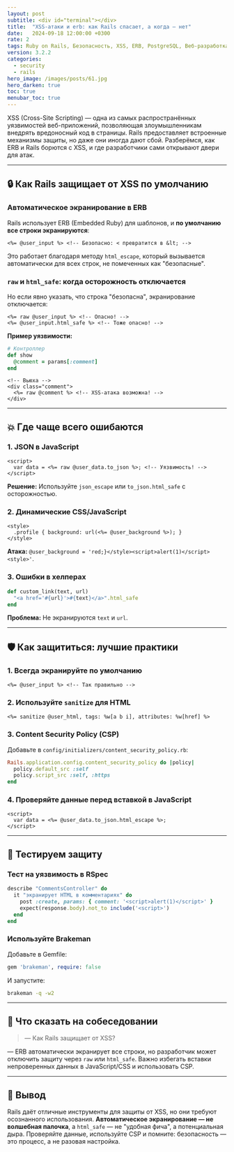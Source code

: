 ```yaml
---
layout: post
subtitle: <div id="terminal"></div>
title:  "XSS-атаки и erb: как Rails спасает, а когда — нет"
date:   2024-09-18 12:00:00 +0300
rate: 2
tags: Ruby on Rails, Безопасность, XSS, ERB, PostgreSQL, Веб-разработка
version: 3.2.2
categories:
  - security
  - rails
hero_image: /images/posts/61.jpg
hero_darken: true
toc: true
menubar_toc: true
---
```


XSS (Cross-Site Scripting) — одна из самых распространённых уязвимостей веб-приложений, позволяющая злоумышленникам внедрять вредоносный код в страницы. Rails предоставляет встроенные механизмы защиты, но даже они иногда дают сбой. Разберёмся, как ERB и Rails борются с XSS, и где разработчики сами открывают двери для атак.

---

## 🔒 Как Rails защищает от XSS по умолчанию

### Автоматическое экранирование в ERB
Rails использует ERB (Embedded Ruby) для шаблонов, и **по умолчанию все строки экранируются**:

```erb
<%= @user_input %> <!-- Безопасно: < превратится в &lt; -->
```

Это работает благодаря методу `html_escape`, который вызывается автоматически для всех строк, не помеченных как "безопасные".

### `raw` и `html_safe`: когда осторожность отключается
Но если явно указать, что строка "безопасна", экранирование отключается:

```erb
<%= raw @user_input %> <!-- Опасно! -->
<%= @user_input.html_safe %> <!-- Тоже опасно! -->
```

**Пример уязвимости:**
```ruby
# Контроллер
def show
  @comment = params[:comment]
end
```

```erb
<!-- Вьюха -->
<div class="comment">
  <%= raw @comment %> <!-- XSS-атака возможна! -->
</div>
```

---

## 💥 Где чаще всего ошибаются

### 1. JSON в JavaScript
```erb
<script>
  var data = <%= raw @user_data.to_json %>; <!-- Уязвимость! -->
</script>
```
**Решение:** Используйте `json_escape` или `to_json.html_safe` с осторожностью.

### 2. Динамические CSS/JavaScript
```erb
<style>
  .profile { background: url(<%= @user_background %>); }
</style>
```
**Атака:** `@user_background = 'red;}</style><script>alert(1)</script><style>'`.

### 3. Ошибки в хелперах
```ruby
def custom_link(text, url)
  "<a href='#{url}'>#{text}</a>".html_safe
end
```
**Проблема:** Не экранируются `text` и `url`.

---

## 🛡️ Как защититься: лучшие практики

### 1. Всегда экранируйте по умолчанию
```erb
<%= @user_input %> <!-- Так правильно -->
```

### 2. Используйте `sanitize` для HTML
```erb
<%= sanitize @user_html, tags: %w[a b i], attributes: %w[href] %>
```

### 3. Content Security Policy (CSP)
Добавьте в `config/initializers/content_security_policy.rb`:
```ruby
Rails.application.config.content_security_policy do |policy|
  policy.default_src :self
  policy.script_src :self, :https
end
```

### 4. Проверяйте данные перед вставкой в JavaScript
```erb
<script>
  var data = <%= @user_data.to_json.html_escape %>;
</script>
```

---

## 🧪 Тестируем защиту

### Тест на уязвимость в RSpec
```ruby
describe "CommentsController" do
  it "экранирует HTML в комментариях" do
    post :create, params: { comment: '<script>alert(1)</script>' }
    expect(response.body).not_to include('<script>')
  end
end
```

### Используйте Brakeman
Добавьте в Gemfile:
```ruby
gem 'brakeman', require: false
```
И запустите:
```bash
brakeman -q -w2
```

---

## 🎤 Что сказать на собеседовании

> — Как Rails защищает от XSS?

— ERB автоматически экранирует все строки, но разработчик может отключить защиту через `raw` или `html_safe`. Важно избегать вставки непроверенных данных в JavaScript/CSS и использовать CSP.

---

## 🧾 Вывод

Rails даёт отличные инструменты для защиты от XSS, но они требуют осознанного использования. **Автоматическое экранирование — не волшебная палочка**, а `html_safe` — не "удобная фича", а потенциальная дыра. Проверяйте данные, используйте CSP и помните: безопасность — это процесс, а не разовая настройка.
